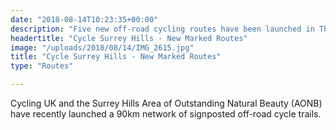 ```yaml
---
date: "2018-08-14T10:23:35+00:00"
description: "Five new off-road cycling routes have been launched in The Surrey Hills"
headertitle: "Cycle Surrey Hills - New Marked Routes"
image: "/uploads/2018/08/14/IMG_2615.jpg"
title: "Cycle Surrey Hills - New Marked Routes"
type: "Routes"

---
```

Cycling UK and the Surrey Hills Area of Outstanding Natural Beauty (AONB) have recently launched a 90km network of signposted off-road cycle trails.